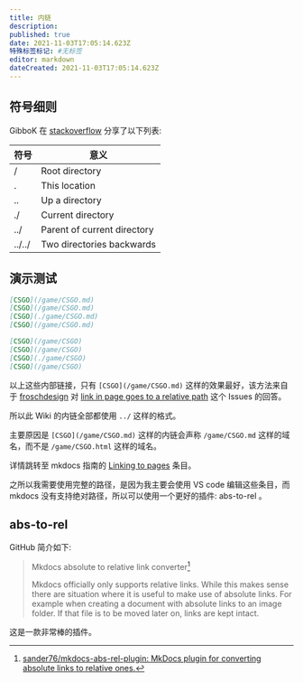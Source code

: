 ```yaml
---
title: 内链
description: 
published: true
date: 2021-11-03T17:05:14.623Z
特殊标签标记: #无标签
editor: markdown
dateCreated: 2021-11-03T17:05:14.623Z
---
```


## 符号细则

GibboK 在 [stackoverflow](https://stackoverflow.com/questions/7591240/what-does-dot-slash-refer-to-in-terms-of-an-html-file-path-location) 分享了以下列表:

| 符号   | 意义                        |
| ------ | --------------------------- |
| /      | Root directory              |
| .      | This location               |
| ..     | Up a directory              |
| ./     | Current directory           |
| ../    | Parent of current directory |
| ../../ | Two directories backwards   |

## 演示测试

```markdown
[CSGO](/game/CSGO.md)
[CSGO](/game/CSGO.md)
[CSGO](./game/CSGO.md)
[CSGO](/game/CSGO.md)

[CSGO](/game/CSGO)
[CSGO](/game/CSGO)
[CSGO](./game/CSGO)
[CSGO](/game/CSGO)
```

以上这些内部链接，只有 `[CSGO](/game/CSGO.md)` 这样的效果最好，该方法来自于 [froschdesign](https://github.com/froschdesign) 对 [link in page goes to a relative path](https://web.archive.org/web/20210120023351/https://github.com/mkdocs/mkdocs/issues/1649) 这个 Issues 的回答。

所以此 Wiki 的内链全部都使用 `../` 这样的格式。

主要原因是 `[CSGO](/game/CSGO.md)` 这样的内链会声称 `/game/CSGO.md` 这样的域名，而不是 `/game/CSGO.html` 这样的域名。

详情跳转至 mkdocs 指南的 [Linking to pages](https://www.mkdocs.org/user-guide/writing-your-docs/#linking-to-pages) 条目。

之所以我需要使用完整的路径，是因为我主要会使用 VS code 编辑这些条目，而 mkdocs 没有支持绝对路径，所以可以使用一个更好的插件: abs-to-rel 。

## abs-to-rel

GitHub 简介如下:

> Mkdocs absolute to relative link converter[^sander76]
>
> Mkdocs officially only supports relative links. While this makes sense there are situation where it is useful to make use of absolute links. For example when creating a document with absolute links to an image folder. If that file is to be moved later on, links are kept intact.

[^sander76]: [sander76/mkdocs-abs-rel-plugin: MkDocs plugin for converting absolute links to relative ones.](https://github.com/sander76/mkdocs-abs-rel-plugin)

这是一款非常棒的插件。
